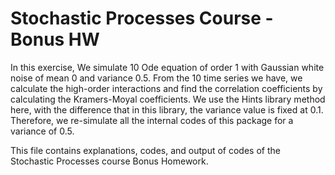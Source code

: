 # Stochastic Processes Course - Bonus HW
In this exercise, We simulate 10 Ode equation of order 1 with Gaussian white noise of mean
0 and variance 0.5. From the 10 time series we have, we calculate the high-order interactions
and find the correlation coefficients by calculating the Kramers-Moyal coefficients. We use
the Hints library method here, with the difference that in this library, the variance value is
fixed at 0.1. Therefore, we re-simulate all the internal codes of this package for a variance
of 0.5.

This file contains explanations, codes, and output of codes of the Stochastic Processes course Bonus Homework. 
